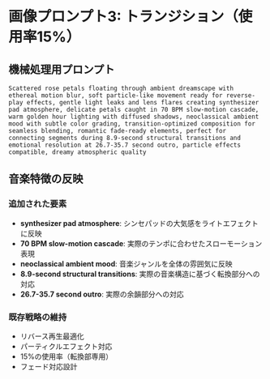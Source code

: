 # 画像プロンプト3: トランジション（使用率15%）

## 機械処理用プロンプト
```
Scattered rose petals floating through ambient dreamscape with ethereal motion blur, soft particle-like movement ready for reverse-play effects, gentle light leaks and lens flares creating synthesizer pad atmosphere, delicate petals caught in 70 BPM slow-motion cascade, warm golden hour lighting with diffused shadows, neoclassical ambient mood with subtle color grading, transition-optimized composition for seamless blending, romantic fade-ready elements, perfect for connecting segments during 8.9-second structural transitions and emotional resolution at 26.7-35.7 second outro, particle effects compatible, dreamy atmospheric quality
```

## 音楽特徴の反映

### 追加された要素
- **synthesizer pad atmosphere**: シンセパッドの大気感をライトエフェクトに反映
- **70 BPM slow-motion cascade**: 実際のテンポに合わせたスローモーション表現
- **neoclassical ambient mood**: 音楽ジャンルを全体の雰囲気に反映
- **8.9-second structural transitions**: 実際の音楽構造に基づく転換部分への対応
- **26.7-35.7 second outro**: 実際の余韻部分への対応

### 既存戦略の維持
- リバース再生最適化
- パーティクルエフェクト対応
- 15%の使用率（転換部専用）
- フェード対応設計